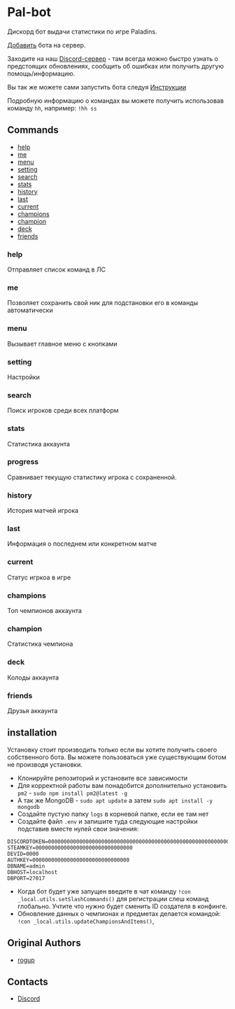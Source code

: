# Pal-bot

Дискорд бот выдачи статистики по игре Paladins.

[Добавить](https://discordapp.com/oauth2/authorize?client_id=626327927050600448&permissions=2147534912&scope=bot%20applications.commands) бота на сервер.

Заходите на наш [Discord-сервер](https://discord.gg/C2phgzTxH9) - там всегда можно быстро узнать о предстоящих обновлениях, сообщить об ошибках или получить другую помощь/информацию.

Вы так же можете сами запустить бота следуя [Инструкции](#installation)

Подробную информацию о командах вы можете получить использовав команду `hh`, например: `!hh ss`

## Commands

* [help](#help)
* [me](#me)
* [menu](#menu)
* [setting](#setting)
* [search](#search)
* [stats](#stats)
* [history](#history)
* [last](#last)
* [current](#current)
* [champions](#champions)
* [champion](#champion)
* [deck](#deck)
* [friends](#friends)

### help

Отправляет список команд в ЛС

### me

Позволяет сохранить свой ник для подстановки его в команды автоматически

### menu

Вызывает главное меню с кнопками

### setting

Настройки

### search

Поиск игроков среди всех платформ

### stats

Статистика аккаунта

### progress

Сравнивает текущую статистику игрока с сохраненной.

### history

История матчей игрока

### last

Информация о последнем или конкретном матче

### current

Статус игркоа в игре

### champions

Топ чемпионов аккаунта

### champion

Статистика чемпиона

### deck

Колоды аккаунта

### friends

Друзья аккаунта

## installation

Установку стоит производить только если вы хотите получить своего собственного бота.
Вы можете пользоваться уже существующим ботом не производя установки.

* Клонируйте репозиторий и установите все зависимости
* Для корректной работы вам понадобится дополнительно установить `pm2` - `sudo npm install pm2@latest -g`
* А так же MongoDB - `sudo apt update` а затем `sudo apt install -y mongodb`
* Создайте пустую папку `logs` в корневой папке, если ее там нет
* Создайте файл `.env` и запишите туда следующие настройки подставив вместе нулей свои значения:
```
DISCORDTOKEN=00000000000000000000000000000000000000000000000000000000000
STEAMKEY=0000000000000000000000000000000
DEVID=0000
AUTHKEY=0000000000000000000000000000000
DBNAME=admin
DBHOST=localhost
DBPORT=27017
```
* Когда бот будет уже запущен введите в чат команду `!con _local.utils.setSlashCommands()` для регистрации слеш команд глобально. Учтите что нужно будет сменить ID создателя в конфинге.
* Обновление данных о чемпионах и предметах делается командой: `!con _local.utils.updateChampionsAndItems()`,

## Original Authors

* [rogup](https://github.com/rogap)

## Contacts

* [Discord](https://discord.gg/C2phgzTxH9)